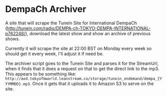 # DempaCh Archiver

A site that will scrape the Tunein Site for International DempaCh (http://tunein.com/radio/DEMPA-ch-TOKYO-DEMPA-INTERNATIONAL-p762248/), download the latest show and show an archive of previous shows.

Currently it will scrape the site at 22:00 BST on Monday every week so should get it every week, I'll adjust it if need be.

The archiver script goes to the Tunein Site and parses it for the StreamUrl, when it finds that it does a request on that to get the direct link to the mp3. This appears to be something like: `http://aod.tokyofmworld.leanstream.co/storage/tunein_ondemand/dempa_{YYYMMDD}.mp3`. Once it gets that it uploads it to Amazon S3 to serve on the site.
